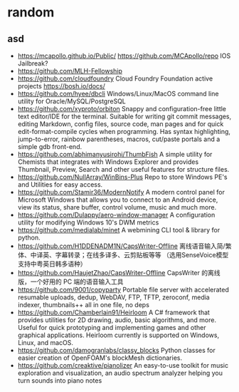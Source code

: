 # random
asd
---
- https://mcapollo.github.io/Public/ https://github.com/MCApollo/repo IOS Jailbreak?
- https://github.com/MLH-Fellowship
- https://github.com/cloudfoundry Cloud Foundry Foundation active projects https://bosh.io/docs/
- https://github.com/hyee/dbcli Windows/Linux/MacOS command line utility for Oracle/MySQL/PostgreSQL
- https://github.com/xyproto/orbiton Snappy and configuration-free little text editor/IDE for the terminal. Suitable for writing git commit messages, editing Markdown, config files, source code, man pages and for quick edit-format-compile cycles when programming. Has syntax highlighting, jump-to-error, rainbow parentheses, macros, cut/paste portals and a simple gdb front-end.
- https://github.com/abhimanyusirohi/ThumbFish A simple utility for Chemists that integrates with Windows Explorer and provides Thumbnail, Preview, Search and other useful features for structure files.
- https://github.com/NullArray/WinBins-Plus Repo to store Windows PE's and Utilities for easy access.
- https://github.com/Stamir36/ModernNotify A modern control panel for Microsoft Windows that allows you to connect to an Android device, view its status, share buffer, control volume, music and much more.
- https://github.com/Dulappy/aero-window-manager A configuration utility for modifying Windows 10's DWM metrics
- https://github.com/medialab/minet A webmining CLI tool & library for python.
- https://github.com/H1DDENADM1N/CapsWriter-Offline 离线语音输入简/繁体、中译英、字幕转录；在线多译多、云剪贴板等等 （选用SenseVoice模型 支持中粤英日韩多语种）
- https://github.com/HaujetZhao/CapsWriter-Offline CapsWriter 的离线版，一个好用的 PC 端的语音输入工具
- https://github.com/9001/copyparty Portable file server with accelerated resumable uploads, dedup, WebDAV, FTP, TFTP, zeroconf, media indexer, thumbnails++ all in one file, no deps
- https://github.com/Chamberlain91/Heirloom A C# framework that provides utilities for 2D drawing, audio, basic algorithms, and more. Useful for quick prototyping and implementing games and other graphical applications. Heirloom currently is supported on Windows, Linux, and macOS.
- https://github.com/damogranlabs/classy_blocks Python classes for easier creation of OpenFOAM's blockMesh dictionaries.
- https://github.com/creaktive/pianolizer An easy-to-use toolkit for music exploration and visualization, an audio spectrum analyzer helping you turn sounds into piano notes
